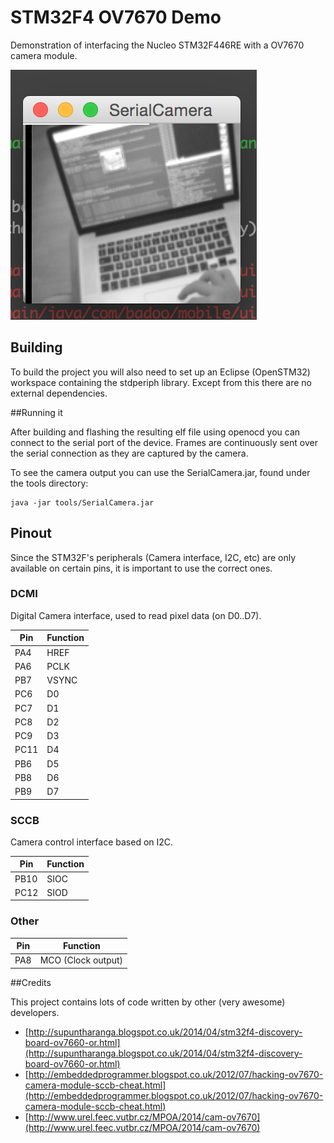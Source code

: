 # STM32F4 OV7670 Demo

Demonstration of interfacing the Nucleo STM32F446RE with a OV7670 camera module.

![Screenshot](camera.png)

## Building

To build the project you will also need to set up an Eclipse (OpenSTM32) workspace containing the stdperiph library. Except from this there are no external dependencies.

##Running it

After building and flashing the resulting elf file using openocd you can connect to the serial port of the device.
Frames are continuously sent over the serial connection as they are captured by the camera.

To see the camera output you can use the SerialCamera.jar, found under the tools directory:

```
java -jar tools/SerialCamera.jar
```

## Pinout

Since the STM32F's peripherals (Camera interface, I2C, etc) are only available on certain pins, it is important to use the correct ones.

### DCMI

Digital Camera interface, used to read pixel data (on D0..D7).

Pin | Function
--- | ---
PA4 | HREF
PA6 | PCLK
PB7 | VSYNC
PC6 | D0
PC7 | D1
PC8 | D2
PC9 | D3
PC11 | D4
PB6 | D5
PB8 | D6
PB9 | D7

### SCCB

Camera control interface based on I2C.

Pin | Function
--- | ---
PB10 | SIOC
PC12 | SIOD

### Other

Pin | Function
--- | ---
PA8 | MCO (Clock output)

##Credits

This project contains lots of code written by other (very awesome) developers.

* [http://supuntharanga.blogspot.co.uk/2014/04/stm32f4-discovery-board-ov7660-or.html](http://supuntharanga.blogspot.co.uk/2014/04/stm32f4-discovery-board-ov7660-or.html)
* [http://embeddedprogrammer.blogspot.co.uk/2012/07/hacking-ov7670-camera-module-sccb-cheat.html](http://embeddedprogrammer.blogspot.co.uk/2012/07/hacking-ov7670-camera-module-sccb-cheat.html)
* [http://www.urel.feec.vutbr.cz/MPOA/2014/cam-ov7670](http://www.urel.feec.vutbr.cz/MPOA/2014/cam-ov7670)
